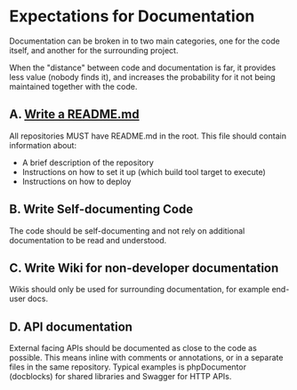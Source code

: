 # Expectations for Documentation

Documentation can be broken in to two main categories, one for the code itself,
and another for the surrounding project.

When the "distance" between code and documentation is far, it provides less
value (nobody finds it), and increases the probability for it not being
maintained together with the code.

## A. [Write a README.md](/documentation/write-readme.md)

All repositories MUST have README.md in the root. This file should contain
information about:

  - A brief description of the repository
  - Instructions on how to set it up (which build tool target to execute)
  - Instructions on how to deploy

## B. Write Self-documenting Code

The code should be self-documenting and not rely on additional documentation to
be read and understood.

## C. Write Wiki for non-developer documentation

Wikis should only be used for surrounding documentation, for example end-user
docs.

## D. API documentation

External facing APIs should be documented as close to the code as possible. This
means inline with comments or annotations, or in a separate files in the same
repository. Typical examples is phpDocumentor (docblocks) for shared libraries
and Swagger for HTTP APIs.
